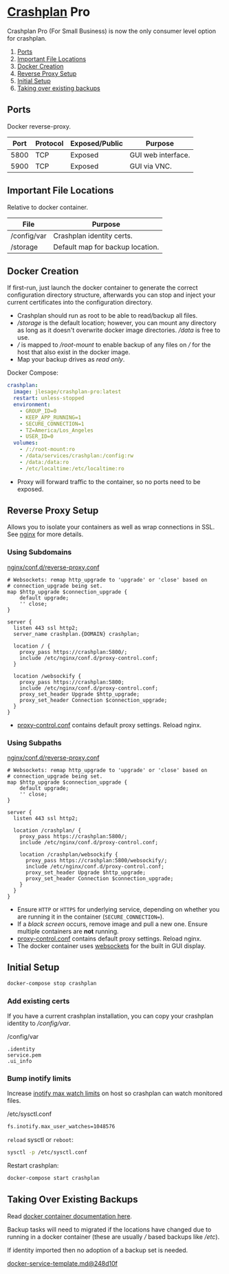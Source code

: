 [Crashplan][4h] Pro
===================
Crashplan Pro (For Small Business) is now the only consumer level option for
crashplan.

1. [Ports](#ports)
1. [Important File Locations](#important-file-locations)
1. [Docker Creation](#docker-creation)
1. [Reverse Proxy Setup](#reverse-proxy-setup)
1. [Initial Setup](#initial-setup)
1. [Taking over existing backups](#taking-over-existing-backups)

Ports
-----
Docker reverse-proxy.

| Port | Protocol | Exposed/Public | Purpose            |
|------|----------|----------------|--------------------|
| 5800 | TCP      | Exposed        | GUI web interface. |
| 5900 | TCP      | Exposed        | GUI via VNC.       |

Important File Locations
------------------------
Relative to docker container.

| File        | Purpose                          |
|-------------|----------------------------------|
| /config/var | Crashplan identity certs.        |
| /storage    | Default map for backup location. |

Docker Creation
---------------
If first-run, just launch the docker container to generate the correct
configuration directory structure, afterwards you can stop and inject your
current certificates into the configuration directory.

* Crashplan should run as root to be able to read/backup all files.
* _/storage_ is the default location; however, you can mount any directory as
  long as it doesn't overwrite docker image directories. _/data_ is free to use.
* _/_ is mapped to _/root-mount_ to enable backup of any files on _/_ for the
  host that also exist in the docker image.
* Map your backup drives as _read only_.

Docker Compose:
```yaml
crashplan:
  image: jlesage/crashplan-pro:latest
  restart: unless-stopped
  environment:
    - GROUP_ID=0
    - KEEP_APP_RUNNING=1
    - SECURE_CONNECTION=1
    - TZ=America/Los_Angeles
    - USER_ID=0
  volumes:
    - /:/root-mount:ro
    - /data/services/crashplan:/config:rw
    - /data:/data:ro
    - /etc/localtime:/etc/localtime:ro
```
* Proxy will forward traffic to the container, so no ports need to be exposed.

Reverse Proxy Setup
-------------------
Allows you to isolate your containers as well as wrap connections in SSL. See
[nginx][refud] for more details.

### Using Subdomains
[nginx/conf.d/reverse-proxy.conf][dk]
```nginx
# Websockets: remap http_upgrade to 'upgrade' or 'close' based on
# connection_upgrade being set.
map $http_upgrade $connection_upgrade {
    default upgrade;
    '' close;
}

server {
  listen 443 ssl http2;
  server_name crashplan.{DOMAIN} crashplan;

  location / {
    proxy_pass https://crashplan:5800/;
    include /etc/nginx/conf.d/proxy-control.conf;
  }

  location /websockify {
    proxy_pass https://crashplan:5800;
    include /etc/nginx/conf.d/proxy-control.conf;
    proxy_set_header Upgrade $http_upgrade;
    proxy_set_header Connection $connection_upgrade;
  }
}
```
* [proxy-control.conf][refek] contains default proxy settings. Reload nginx.

### Using Subpaths
[nginx/conf.d/reverse-proxy.conf][dk]
```nginx
# Websockets: remap http_upgrade to 'upgrade' or 'close' based on
# connection_upgrade being set.
map $http_upgrade $connection_upgrade {
    default upgrade;
    '' close;
}

server {
  listen 443 ssl http2;

  location /crashplan/ {
    proxy_pass https://crashplan:5800/;
    include /etc/nginx/conf.d/proxy-control.conf;

    location /crashplan/websockify {
      proxy_pass https://crashplan:5800/websockify/;
      include /etc/nginx/conf.d/proxy-control.conf;
      proxy_set_header Upgrade $http_upgrade;
      proxy_set_header Connection $connection_upgrade;
    }
  }
}
```
* Ensure `HTTP` or `HTTPS` for underlying service, depending on whether you are
  running it in the container (`SECURE_CONNECTION=`).
* If a _black screen_ occurs, remove image and pull a new one. Ensure multiple
  containers are **not** running.
* [proxy-control.conf][refek] contains default proxy settings. Reload nginx.
* The docker container uses [websockets][uv] for the built in GUI display.

Initial Setup
-------------
```bash
docker-compose stop crashplan
```

### Add existing certs
If you have a current crashplan installation, you can copy your crashplan
identity to _/config/var_.

/config/var
```
.identity
service.pem
.ui_info
```

### Bump inotify limits
Increase [inotify max watch limits][8d] on host so crashplan can watch monitored
files.

/etc/sysctl.conf
```bash
fs.inotify.max_user_watches=1048576
```

`reload` sysctl or `reboot`:
```bash
sysctl -p /etc/sysctl.conf
```

Restart crashplan:
```bash
docker-compose start crashplan
```

Taking Over Existing Backups
----------------------------
Read [docker container documentation here][3k].

Backup tasks will need to migrated if the locations have changed due to running
in a docker container (these are usually _/_ based backups like _/etc_).

If identity imported then no adoption of a backup set is needed.

[docker-service-template.md@248d10f][XX]

[4h]: https://github.com/jlesage/docker-crashplan-pro
[8d]: https://support.code42.com/CrashPlan/4/Troubleshooting/Linux_real-time_file_watching_errors
[3k]: https://github.com/jlesage/docker-crashplan-pro#taking-over-existing-backup
[dk]: https://hub.docker.com/r/jlesage/crashplan-pro/#routing-based-on-url-path
[uv]: https://stackoverflow.com/questions/15193743/nginx-reverse-proxy-websockets
[XX]: ../docker-service-template.md@248d10f

[refek]: ../nginx/proxy-control.conf
[refud]: ../nginx/README.md
